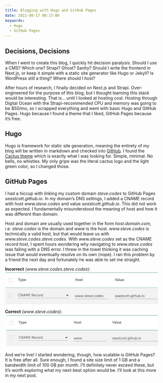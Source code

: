 ```yaml
---
title: Blogging with Hugo and GitHub Pages
date: 2022-08-17 00:17:00
keywords:
  - Hugo
  - GitHub Pages
---
```

## Decisions, Decisions
When I went to create this blog, I quickly hit decision paralysis. Should I use a CMS? Which one? Strapi? Ghost? Sanity? Should I write the frontend in Next.js, or keep it simple with a static site generator like Hugo or Jekyll? Is WordPress still a thing? Where should I host?

After hours of research, I finally decided on Next.js and Strapi. Over-engineered for the purpose of this blog, but I thought learning this stack would be interesting. That is… until I looked at hosting cost. Hosting through Digital Ocean with the Strapi-recommended CPU and memory was going to be $50/mo, so I scrapped everything and went with basic Hugo and GitHub Pages. Hugo because I found a theme that I liked, GitHub Pages because it’s free.

## Hugo
Hugo is framework for static site generation, meaning the entirety of my blog will be written in markdown and checked into [GitHub](https://github.com/seastcott/seastcott.github.io). I found the [Cactus theme](https://www.takuzen.me/hugo-theme-cactus/) which is exactly what I was looking for. Simple, minimal. No bells, no whistles. My only gripe was the literal cactus logo and the light green color, so I changed those.

## GitHub Pages
I had a hiccup with linking my custom domain _steve_._codes_ to GitHub Pages _seastcott.github_._io_. In my domain’s DNS settings, I added a CNAME record with host _www.steve_._codes_ and value _seastcott.github_._io_. This did not work as expected. I fundamentally misunderstood the meaning of host and how it was different than domain.

Host and domain are usually used together in the form _host.domain_._com_, i.e. _steve_._codes_ is the domain and _www_ is the host. _www.steve_._codes_ is technically a valid host, but that would leave us with _www.steve_._codes_._steve_._codes_. With _www.steve_._codes_ set as the CNAME record host, I spent hours wondering why navigating to _www.steve_._codes_ was failing with a DNS error. I threw in the towel thinking it was caching issue that would eventually resolve on its own (nope). I ran this problem by a friend the next day and fortunately he was able to set me straight.

**Incorrect** (_www.steve_._codes_._steve_._codes_):
![Incorrect](images/incorrect.png)

**Correct** (_www_._steve_._codes_):
![Correct](images/correct.png)

And we’re live! I started wondering, though, how scalable is GitHub Pages? It is free after all. Sure enough, I found a site size limit of 1 GB and a bandwidth limit of 100 GB per month. I’ll definitely never exceed these, but it’s worth exploring what my next-best option would be. I’ll look at this more in my next post.
